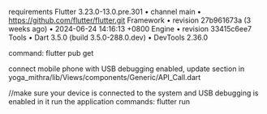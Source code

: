 requirements
    Flutter 3.23.0-13.0.pre.301 • channel main • https://github.com/flutter/flutter.git
    Framework • revision 27b961673a (3 weeks ago) • 2024-06-24 14:16:13 +0800
    Engine • revision 33415c6ee7
    Tools • Dart 3.5.0 (build 3.5.0-288.0.dev) • DevTools 2.36.0

command: flutter pub get

connect mobile phone with USB debugging enabled,
update <ip> section in yoga_mithra/lib/Views/components/Generic/API_Call.dart

//make sure your device is connected to the system and USB debugging is enabled in it
run the application
commands:
    flutter run
